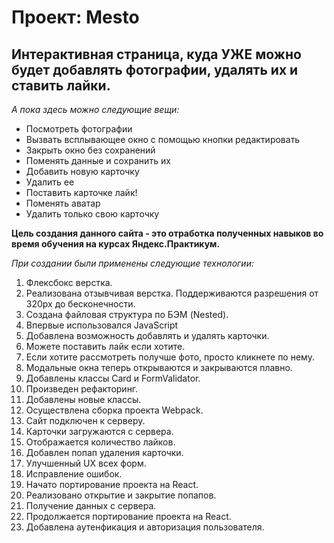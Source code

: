 # Проект: Mesto
## Интерактивная страница, куда УЖЕ можно будет добавлять фотографии, удалять их и ставить лайки.

*А пока здесь можно следующие вещи:*

* Посмотреть фотографии
* Вызвать всплывающее окно с помощью кнопки редактировать
* Закрыть окно без сохранений
* Поменять данные и сохранить их
* Добавить новую карточку
* Удалить ее
* Поставить карточке лайк!
* Поменять аватар
* Удалить только свою карточку


**Цель создания данного сайта - это отработка полученных навыков во время обучения на курсах Яндекс.Практикум.**

_При создании были применены следующие технологии:_
1. Флексбокс верстка.
2. Реализована отзывчивая верстка. Поддерживаются разрешения от 320px до бесконечности.
3. Создана файловая структура по БЭМ (Nested).
4. Впервые использовался JavaScript
5. Добавлена возможность добавлять и удалять карточки.
6. Можете поставить лайк если хотите.
7. Если хотите рассмотреть получше фото, просто кликнете по нему.
8. Модальные окна теперь открываются и закрываются плавно.
9. Добавлены классы Card и FormValidator.
10. Произведен рефакторинг.
11. Добавлены новые классы.
12. Осуществлена сборка проекта Webpack.
13. Сайт подключен к серверу.
14. Карточки загружаются с сервера.
15. Отображается количество лайков.
16. Добавлен попап удаления карточки.
17. Улучшенный UX всех форм.
18. Исправление ошибок.
19. Начато портирование проекта на React.
20. Реализовано открытие и закрытие попапов.
21. Получение данных с сервера.
22. Продолжается портирование проекта на React.
23. Добавлена аутенфикация и авторизация пользователя.
